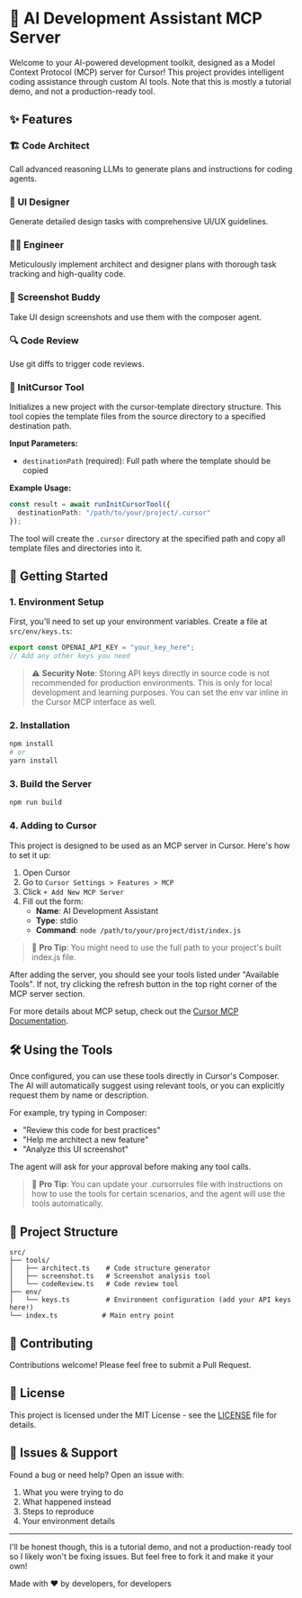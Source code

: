 # 🤖 AI Development Assistant MCP Server

Welcome to your AI-powered development toolkit, designed as a Model Context Protocol (MCP) server for Cursor! This project provides intelligent coding assistance through custom AI tools. Note that this is mostly a tutorial demo, and not a production-ready tool.

## ✨ Features

### 🏗️ Code Architect

Call advanced reasoning LLMs to generate plans and instructions for coding agents.

### 🎨 UI Designer

Generate detailed design tasks with comprehensive UI/UX guidelines.

### 👨‍💻 Engineer

Meticulously implement architect and designer plans with thorough task tracking and high-quality code.

### 📸 Screenshot Buddy

Take UI design screenshots and use them with the composer agent.

### 🔍 Code Review

Use git diffs to trigger code reviews.

### 🚀 InitCursor Tool
Initializes a new project with the cursor-template directory structure. This tool copies the template files from the source directory to a specified destination path.

**Input Parameters:**
- `destinationPath` (required): Full path where the template should be copied

**Example Usage:**
```typescript
const result = await runInitCursorTool({
  destinationPath: "/path/to/your/project/.cursor"
});
```

The tool will create the `.cursor` directory at the specified path and copy all template files and directories into it.

## 🚀 Getting Started

### 1. Environment Setup

First, you'll need to set up your environment variables. Create a file at `src/env/keys.ts`:

```typescript
export const OPENAI_API_KEY = "your_key_here";
// Add any other keys you need
```

> ⚠️ **Security Note**: Storing API keys directly in source code is not recommended for production environments. This is only for local development and learning purposes. You can set the env var inline in the Cursor MCP interface as well.

### 2. Installation

```bash
npm install
# or
yarn install
```

### 3. Build the Server

```bash
npm run build
```

### 4. Adding to Cursor

This project is designed to be used as an MCP server in Cursor. Here's how to set it up:

1. Open Cursor
2. Go to `Cursor Settings > Features > MCP`
3. Click `+ Add New MCP Server`
4. Fill out the form:
   - **Name**: AI Development Assistant
   - **Type**: stdio
   - **Command**: `node /path/to/your/project/dist/index.js`

> 📘 **Pro Tip**: You might need to use the full path to your project's built index.js file.

After adding the server, you should see your tools listed under "Available Tools". If not, try clicking the refresh button in the top right corner of the MCP server section.

For more details about MCP setup, check out the [Cursor MCP Documentation](https://docs.cursor.com/advanced/model-context-protocol).

## 🛠️ Using the Tools

Once configured, you can use these tools directly in Cursor's Composer. The AI will automatically suggest using relevant tools, or you can explicitly request them by name or description.

For example, try typing in Composer:

- "Review this code for best practices"
- "Help me architect a new feature"
- "Analyze this UI screenshot"

The agent will ask for your approval before making any tool calls.

> 📘 **Pro Tip**: You can update your .cursorrules file with instructions on how to use the tools for certain scenarios, and the agent will use the tools automatically.

## 📁 Project Structure

```
src/
├── tools/
│   ├── architect.ts    # Code structure generator
│   ├── screenshot.ts   # Screenshot analysis tool
│   └── codeReview.ts   # Code review tool
├── env/
│   └── keys.ts         # Environment configuration (add your API keys here!)
└── index.ts           # Main entry point
```

## 🤝 Contributing

Contributions welcome! Please feel free to submit a Pull Request.

## 📝 License

This project is licensed under the MIT License - see the [LICENSE](LICENSE) file for details.

## 🐛 Issues & Support

Found a bug or need help? Open an issue with:

1. What you were trying to do
2. What happened instead
3. Steps to reproduce
4. Your environment details

---

I'll be honest though, this is a tutorial demo, and not a production-ready tool so I likely won't be fixing issues. But feel free to fork it and make it your own!

Made with ❤️ by developers, for developers
